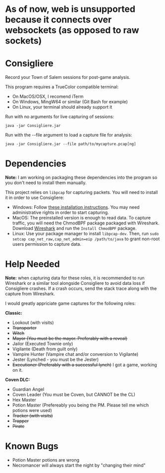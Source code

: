 # As of now, web is unsupported because it connects over websockets (as opposed to raw sockets)

# Consigliere
Record your Town of Salem sessions for post-game analysis.

This program requires a TrueColor compatible terminal:
- On MacOS/OSX, I recomend iTerm
- On Windows, MingW64 or similar (Git Bash for example)
- On Linux, your terminal should already support it


Run with no arguments for live capturing of sessions:

`java -jar Consigliere.jar`

Run with the --file argument to load a capture file for analysis:

`java -jar Consigliere.jar --file path/to/mycapture.pcap[ng]`

# Dependencies

**Note:** I am working on packaging these dependencies into the program so you don't need to install them manually.

This project relies on `libpcap` for capturing packets. You will need to install it in order to use Consigliere:
- Windows: Follow [these installation instructions](https://github.com/kaitoy/pcap4j#winpcap-or-npcap). You may need administrative rights in order to start capturing.
- MacOS: The preinstalled version is enough to read data. To capture traffic, you will need the ChmodBPF package packaged with Wireshark. Download [Wireshark](https://www.wireshark.org/download.html) and run the `Install ChmodBPF` package.
- Linux: Use your package manager to install `libpcap-dev`. Then, run `sudo setcap cap_net_raw,cap_net_admin=eip /path/to/java` to grant non-root users permission to capture data.

# Help Needed
**Note:** when capturing data for these roles, it is recommended to run Wireshark or a similar tool alongside Consigliere to avoid data loss if Consigliere crashes. If a crash occurs, send the stack trace along with the capture from Wireshark.

I would greatly appriciate game captures for the following roles:

**Classic:**
- Lookout (with visits)
- ~~Transporter~~
- ~~Witch~~
- ~~Mayor (You must be the mayor. Preferably with a reveal)~~
- Jailor (Executed Townie only)
- Vigilante (Death from guilt only)
- Vampire Hunter (Vampire chat and/or conversion to Vigilante)
- Jester (Lynched - you must be the Jester)
- ~~Executioner (Preferably with a successful lynch)~~ I got a game, working on it.

**Coven DLC:**
- Guardian Angel
- Coven Leader (You must be Coven, but CANNOT be the CL)
- Hex Master
- Potion Master (Prefereably you being the PM. Please tell me which potions were used)
- ~~Tracker (with visits)~~
- ~~Trapper~~
- ~~Pirate~~

# Known Bugs
- Potion Master potions are wrong
- Necromancer will always start the night by "changing their mind"


